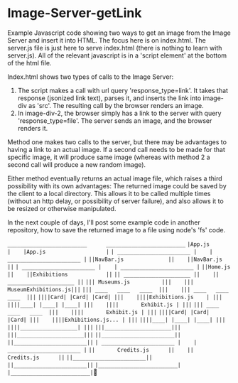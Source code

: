 # Image-Server-getLink
Example Javascript code showing two ways to get an image from the Image Server and insert it into HTML.   The focus here is on index.html.  The server.js file is just here to serve index.html (there is nothing to learn with server.js).  All of the relevant javascript is in a 'script element' at the bottom of the html file.

Index.html shows two types of calls to the Image Server:

1) The script makes a call with url query 'response_type=link'.  It takes that response (jsonized link text), parses it, and inserts the link into image-div as 'src'. The resulting call by the browser renders an image. 
2) In image-div-2, the browser simply has a link to the server with query 'response_type=file'.  The server sends an image, and the browser renders it.

Method one makes two calls to the server, but there may be advantages to having a link to an actual image.  If a second call needs to be made for that specific image, it will produce same image (whereas with method 2 a second call will produce a new random image).

Either method eventually returns an actual image file, which raises a third possibility with its own advantages: The returned image could be saved by the client to a local directory.   This allows it to be called multiple times (without an http delay, or possibility of server failure), and also allows it to be resized or otherwise manipulated.

In the next couple of days, I'll post some example code in another repository, how to save the returned image to a file using node's 'fs' code.


 ` _________________________      _________________________ `
 `|App.js                   |    |App.js                   |`
 `| _______________________ |    | _______________________ |`
 `||NavBar.js              ||    ||NavBar.js              ||`
 `| _______________________ |    | _______________________ |`
 `||Home.js                ||    ||Exhibitions            ||`
 `|| _____________________ ||    || _____________________ ||`
 `||| Museums.js          |||    ||| MuseumExhibitions.js|||`
 `||| ____   ____   ____  |||    ||| ____   ____   ____  |||`
 `||||Card| |Card| |Card| |||    ||||Exhibitions.js    | |||`
 `||||____| |____| |____| |||    ||||       Exhibit.js | |||`
 `||| ____   ____   ____  |||    ||||       Exhibit.js | |||`
 `||||Card| |Card| |Card| |||    ||||Exhibitions.js... | |||`
 `||||____| |____| |____| |||    ||||__________________| |||`
 `|||_____________________|||    |||_____________________|||`
 `||_______________________||    ||_______________________||`
 `| _______________________ |    | _______________________ |`
 `||       Credits.js      ||    ||       Credits.js      ||`
 `||_______________________||    ||_______________________||`
 `|_________________________|    |_________________________|`
